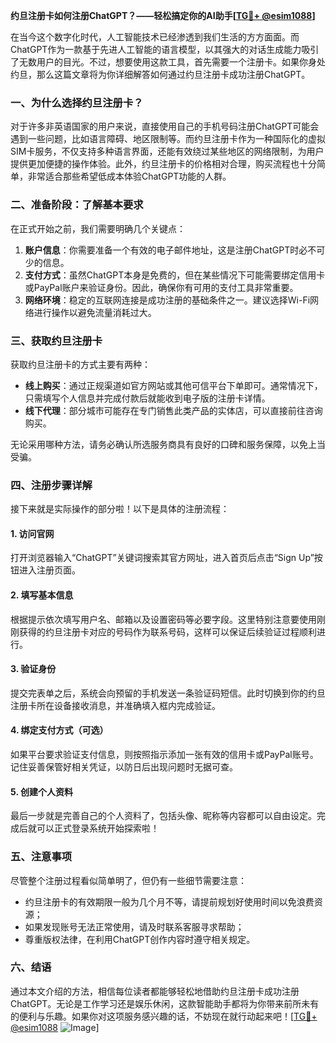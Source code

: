 **约旦注册卡如何注册ChatGPT？——轻松搞定你的AI助手[[TG💪+ @esim1088](https://t.me/s/esim1088)]**

在当今这个数字化时代，人工智能技术已经渗透到我们生活的方方面面。而ChatGPT作为一款基于先进人工智能的语言模型，以其强大的对话生成能力吸引了无数用户的目光。不过，想要使用这款工具，首先需要一个注册卡。如果你身处约旦，那么这篇文章将为你详细解答如何通过约旦注册卡成功注册ChatGPT。

### 一、为什么选择约旦注册卡？

对于许多非英语国家的用户来说，直接使用自己的手机号码注册ChatGPT可能会遇到一些问题，比如语言障碍、地区限制等。而约旦注册卡作为一种国际化的虚拟SIM卡服务，不仅支持多种语言界面，还能有效绕过某些地区的网络限制，为用户提供更加便捷的操作体验。此外，约旦注册卡的价格相对合理，购买流程也十分简单，非常适合那些希望低成本体验ChatGPT功能的人群。

### 二、准备阶段：了解基本要求

在正式开始之前，我们需要明确几个关键点：

1. **账户信息**：你需要准备一个有效的电子邮件地址，这是注册ChatGPT时必不可少的信息。
2. **支付方式**：虽然ChatGPT本身是免费的，但在某些情况下可能需要绑定信用卡或PayPal账户来验证身份。因此，确保你有可用的支付工具非常重要。
3. **网络环境**：稳定的互联网连接是成功注册的基础条件之一。建议选择Wi-Fi网络进行操作以避免流量消耗过大。

### 三、获取约旦注册卡

获取约旦注册卡的方式主要有两种：
- **线上购买**：通过正规渠道如官方网站或其他可信平台下单即可。通常情况下，只需填写个人信息并完成付款后就能收到电子版的注册卡详情。
- **线下代理**：部分城市可能存在专门销售此类产品的实体店，可以直接前往咨询购买。

无论采用哪种方法，请务必确认所选服务商具有良好的口碑和服务保障，以免上当受骗。

### 四、注册步骤详解

接下来就是实际操作的部分啦！以下是具体的注册流程：

#### 1. 访问官网
打开浏览器输入“ChatGPT”关键词搜索其官方网址，进入首页后点击“Sign Up”按钮进入注册页面。

#### 2. 填写基本信息
根据提示依次填写用户名、邮箱以及设置密码等必要字段。这里特别注意要使用刚刚获得的约旦注册卡对应的号码作为联系号码，这样可以保证后续验证过程顺利进行。

#### 3. 验证身份
提交完表单之后，系统会向预留的手机发送一条验证码短信。此时切换到你的约旦注册卡所在设备接收消息，并准确填入框内完成验证。

#### 4. 绑定支付方式（可选）
如果平台要求验证支付信息，则按照指示添加一张有效的信用卡或PayPal账号。记住妥善保管好相关凭证，以防日后出现问题时无据可查。

#### 5. 创建个人资料
最后一步就是完善自己的个人资料了，包括头像、昵称等内容都可以自由设定。完成后就可以正式登录系统开始探索啦！

### 五、注意事项

尽管整个注册过程看似简单明了，但仍有一些细节需要注意：
- 约旦注册卡的有效期限一般为几个月不等，请提前规划好使用时间以免浪费资源；
- 如果发现账号无法正常使用，请及时联系客服寻求帮助；
- 尊重版权法律，在利用ChatGPT创作内容时遵守相关规定。

### 六、结语

通过本文介绍的方法，相信每位读者都能够轻松地借助约旦注册卡成功注册ChatGPT。无论是工作学习还是娱乐休闲，这款智能助手都将为你带来前所未有的便利与乐趣。如果你对这项服务感兴趣的话，不妨现在就行动起来吧！[[TG💪+ @esim1088](https://t.me/s/esim1088) ![Image](https://i.postimg.cc/4NQfJmqS/Snipaste-2025-05-13-00-14-12.png)]